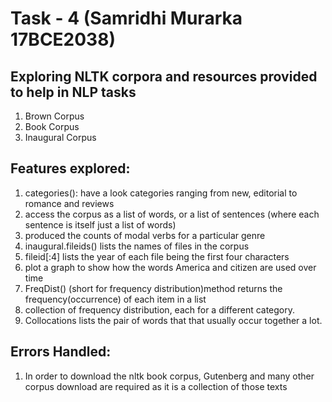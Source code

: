 # Task - 4 (Samridhi Murarka 17BCE2038)

## Exploring NLTK corpora and resources provided to help in NLP tasks
  1.	Brown Corpus
  2.	Book Corpus
  3.	Inaugural Corpus

## Features explored:
  1.	categories(): have a look categories ranging from new, editorial to romance and reviews
  2.	access the corpus as a list of words, or a list of sentences (where each sentence is itself just a list of words)
  3.	produced the counts of modal verbs for a particular genre
  4.	inaugural.fileids() lists the names of files in the corpus
  5.	fileid[:4] lists the year of each file being the first four characters
  6.	plot a graph to show how the words America and citizen are used over time
  7.	FreqDist() (short for frequency distribution)method returns the frequency(occurrence) of each item in a list
  8.	collection of frequency distribution, each for a different category.
  9.	Collocations lists the pair of words that that usually occur together a lot.

## Errors Handled:
  1.	In order to download the nltk book corpus, Gutenberg and many other corpus download are required as it is a collection of those texts

